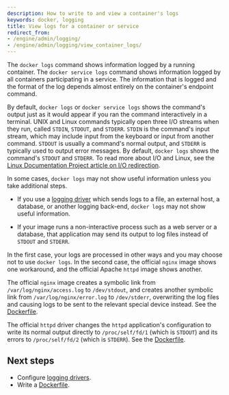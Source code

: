 ```yaml
---
description: How to write to and view a container's logs
keywords: docker, logging
title: View logs for a container or service
redirect_from:
- /engine/admin/logging/
- /engine/admin/logging/view_container_logs/
---
```


The `docker logs` command shows information logged by a running container. The
`docker service logs` command shows information logged by all containers
participating in a service. The information that is logged and the format of the
log depends almost entirely on the container's endpoint command.

By default, `docker logs` or `docker service logs` shows the command's output
just as it would appear if you ran the command interactively in a terminal. UNIX
and Linux commands typically open three I/O streams when they run, called
`STDIN`, `STDOUT`, and `STDERR`. `STDIN` is the command's input stream, which
may include input from the keyboard or input from another command. `STDOUT` is
usually a command's normal output, and `STDERR` is typically used to output
error messages. By default, `docker logs` shows the command's `STDOUT` and
`STDERR`. To read more about I/O and Linux, see the
[Linux Documentation Project article on I/O redirection](https://tldp.org/LDP/abs/html/io-redirection.html).

In some cases, `docker logs` may not show useful information unless you take
additional steps.

- If you use a [logging driver](configure.md) which sends logs to a file, an
  external host, a database, or another logging back-end, `docker logs` may not
  show useful information.

- If your image runs a non-interactive process such as a web server or a
  database, that application may send its output to log files instead of `STDOUT`
  and `STDERR`.

In the first case, your logs are processed in other ways and you may choose not
to use `docker logs`. In the second case, the official `nginx` image shows one
workaround, and the official Apache `httpd` image shows another.

The official `nginx` image creates a symbolic link from `/var/log/nginx/access.log`
to `/dev/stdout`, and creates another symbolic link
from `/var/log/nginx/error.log` to `/dev/stderr`, overwriting the log files and
causing logs to be sent to the relevant special device instead. See the
[Dockerfile](https://github.com/nginxinc/docker-nginx/blob/8921999083def7ba43a06fabd5f80e4406651353/mainline/jessie/Dockerfile#L21-L23).

The official `httpd` driver changes the `httpd` application's configuration to
write its normal output directly to `/proc/self/fd/1` (which is `STDOUT`) and
its errors to `/proc/self/fd/2` (which is `STDERR`). See the
[Dockerfile](https://github.com/docker-library/httpd/blob/b13054c7de5c74bbaa6d595dbe38969e6d4f860c/2.2/Dockerfile#L72-L75).

## Next steps

- Configure [logging drivers](configure.md).
- Write a [Dockerfile](../../../engine/reference/builder.md).
